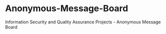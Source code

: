 # Anonymous-Message-Board
Information Security and Quality Assurance Projects - Anonymous Message Board
